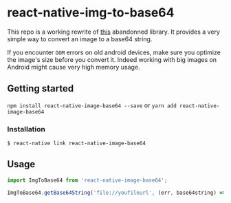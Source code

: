
# react-native-img-to-base64

This repo is a working rewrite of [this](https://github.com/xfumihiro/react-native-image-to-base64) abandonned library.
It provides a very simple way to convert an image to a base64 string.

If you encounter `OOM` errors on old android devices, make sure you optimize the image's size before you convert it. 
Indeed working with big images on Android might cause very high memory usage.

## Getting started

`npm install react-native-image-base64 --save`
or
`yarn add react-native-image-base64`


### Installation

`$ react-native link react-native-image-base64`

## Usage
```javascript
import ImgToBase64 from 'react-native-image-base64';

ImgToBase64.getBase64String('file://youfileurl', (err, base64string) => doSomethingWith(base64string));
```
  